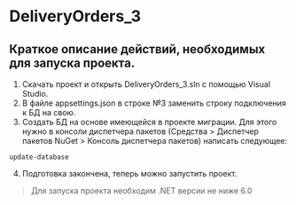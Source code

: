 # DeliveryOrders_3
## Краткое описание действий, необходимых для запуска проекта.
1. Скачать проект и открыть DeliveryOrders_3.sln с помощью Visual Studio.
2. В файле appsettings.json в строке №3 заменить строку подключения к БД на свою.
3. Создать БД на основе имеющейся в проекте миграции. Для этого нужно в консоли диспетчера пакетов (Средства > Диспетчер пакетов NuGet > Консоль диспетчера пакетов) написать следующее:
```
update-database
```
4. Подготовка закончена, теперь можно запустить проект.
> Для запуска проекта необходим .NET версии не ниже 6.0
